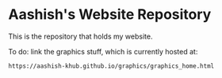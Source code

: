 # Aashish's Website Repository

This is the repository that holds my website.

To do: link the graphics stuff, which is currently hosted at:

```
https://aashish-khub.github.io/graphics/graphics_home.html
```
